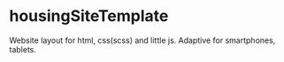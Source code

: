 # housingSiteTemplate
 Website layout for html, css(scss) and little js. Adaptive for smartphones, tablets.
